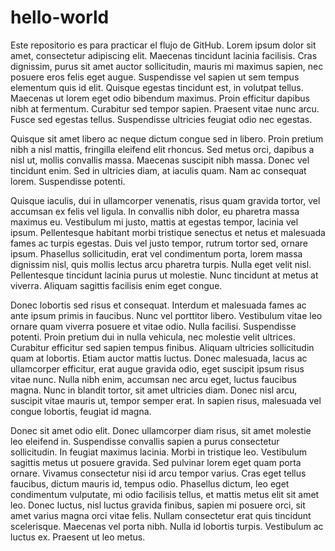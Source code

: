 # hello-world
Este repositorio es para practicar el flujo de GitHub.
Lorem ipsum dolor sit amet, consectetur adipiscing elit. Maecenas tincidunt lacinia facilisis. Cras dignissim, purus sit amet auctor sollicitudin, mauris mi maximus sapien, nec posuere eros felis eget augue. Suspendisse vel sapien ut sem tempus elementum quis id elit. Quisque egestas tincidunt est, in volutpat tellus. Maecenas ut lorem eget odio bibendum maximus. Proin efficitur dapibus nibh at fermentum. Curabitur sed tempor sapien. Praesent vitae nunc arcu. Fusce sed egestas tellus. Suspendisse ultricies feugiat odio nec egestas.

Quisque sit amet libero ac neque dictum congue sed in libero. Proin pretium nibh a nisl mattis, fringilla eleifend elit rhoncus. Sed metus orci, dapibus a nisl ut, mollis convallis massa. Maecenas suscipit nibh massa. Donec vel tincidunt enim. Sed in ultricies diam, at iaculis quam. Nam ac consequat lorem. Suspendisse potenti.

Quisque iaculis, dui in ullamcorper venenatis, risus quam gravida tortor, vel accumsan ex felis vel ligula. In convallis nibh dolor, eu pharetra massa maximus eu. Vestibulum mi justo, mattis at egestas tempor, lacinia vel ipsum. Pellentesque habitant morbi tristique senectus et netus et malesuada fames ac turpis egestas. Duis vel justo tempor, rutrum tortor sed, ornare ipsum. Phasellus sollicitudin, erat vel condimentum porta, lorem massa dignissim nisl, quis mollis lectus arcu pharetra turpis. Nulla eget velit nisl. Pellentesque tincidunt lacinia purus ut molestie. Nunc tincidunt at metus at viverra. Aliquam sagittis facilisis enim eget congue.

Donec lobortis sed risus et consequat. Interdum et malesuada fames ac ante ipsum primis in faucibus. Nunc vel porttitor libero. Vestibulum vitae leo ornare quam viverra posuere et vitae odio. Nulla facilisi. Suspendisse potenti. Proin pretium dui in nulla vehicula, nec molestie velit ultrices. Curabitur efficitur sed sapien tempus finibus. Aliquam ultricies sollicitudin quam at lobortis. Etiam auctor mattis luctus. Donec malesuada, lacus ac ullamcorper efficitur, erat augue gravida odio, eget suscipit ipsum risus vitae nunc. Nulla nibh enim, accumsan nec arcu eget, luctus faucibus magna. Nunc in blandit tortor, sit amet ultricies diam. Donec nisl arcu, suscipit vitae mauris ut, tempor semper erat. In sapien risus, malesuada vel congue lobortis, feugiat id magna.

Donec sit amet odio elit. Donec ullamcorper diam risus, sit amet molestie leo eleifend in. Suspendisse convallis sapien a purus consectetur sollicitudin. In feugiat maximus lacinia. Morbi in tristique leo. Vestibulum sagittis metus ut posuere gravida. Sed pulvinar lorem eget quam porta ornare. Vivamus consectetur nisi id arcu tempor varius. Cras eget tellus faucibus, dictum mauris id, tempus odio. Phasellus dictum, leo eget condimentum vulputate, mi odio facilisis tellus, et mattis metus elit sit amet leo. Donec luctus, nisl luctus gravida finibus, sapien mi posuere orci, sit amet varius magna orci vitae felis. Nullam consectetur erat quis tincidunt scelerisque. Maecenas vel porta nibh. Nulla id lobortis turpis. Vestibulum ac luctus ex. Praesent ut leo metus.
